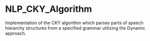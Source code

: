# NLP_CKY_Algorithm
Implementation of the CKY algorithm which parses parts of speech hierarchy structures from a specified grammar utilizing the Dynamic approach.
